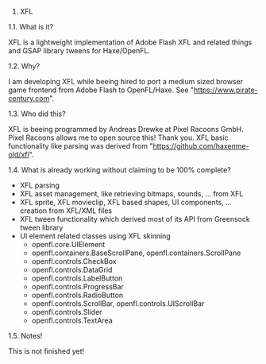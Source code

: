 1. XFL

1.1. What is it?

XFL is a lightweight implementation of Adobe Flash XFL and related things and GSAP library tweens for Haxe/OpenFL.

1.2. Why?

I am developing XFL while beeing hired to port a medium sized browser game frontend from Adobe Flash to OpenFL/Haxe. See "https://www.pirate-century.com". 

1.3. Who did this?

XFL is beeing programmed by Andreas Drewke at Pixel Racoons GmbH. Pixel Racoons allows me to open source this! Thank you.
XFL basic functionality like parsing was derived from "https://github.com/haxenme-old/xfl".

1.4. What is already working without claiming to be 100% complete?

  - XFL parsing
  - XFL asset management, like retrieving bitmaps, sounds, ... from XFL
  - XFL sprite, XFL movieclip, XFL based shapes, UI components, ... creation from XFL/XML files
  - XFL tween functionality which derived most of its API from Greensock tween library
  - UI element related classes using XFL skinning
    - openfl.core.UIElement
    - openfl.containers.BaseScrollPane, openfl.containers.ScrollPane
    - openfl.controls.CheckBox
    - openfl.controls.DataGrid
    - openfl.controls.LabelButton
    - openfl.controls.ProgressBar
    - openfl.controls.RadioButton
    - openfl.controls.ScrollBar, openfl.controls.UIScrollBar
    - openfl.controls.Slider
    - openfl.controls.TextArea

1.5. Notes!

This is not finished yet!

